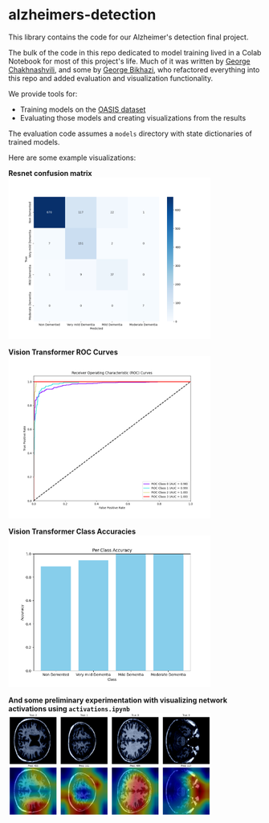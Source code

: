 # alzheimers-detection

This library contains the code for our Alzheimer's detection final project.

The bulk of the code in this repo dedicated to model training lived in a Colab Notebook for most of this project's life. Much of it was written by [George Chakhnashvili](www.github.com/ShellRox), and some by [George Bikhazi](www.github.com/gbikhazi20), who refactored everything into this repo and added evaluation and visualization functionality.

We provide tools for:

- Training models on the [OASIS dataset](https://www.kaggle.com/datasets/ninadaithal/imagesoasis)
- Evaluating those models and creating visualizations from the results

The evaluation code assumes a `models` directory with state dictionaries of trained models.

Here are some example visualizations:

**Resnet confusion matrix**
<img src="visualizations/resnet.pkl_confusion_matrix.png" style="max-width:80%">

**Vision Transformer ROC Curves**
<img src="visualizations/vit.pkl_roc_curve.png" style="max-width:80%">

**Vision Transformer Class Accuracies**
<img src="visualizations/vit.pkl_class_accuracies.png" style="max-width:80%">

**And some preliminary experimentation with visualizing network activations using `activations.ipynb`**
<img src="visualizations/activations.png" style="max-width:80%">
